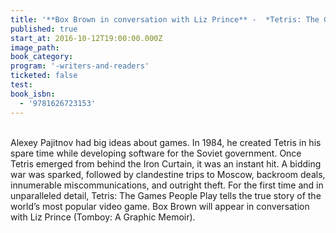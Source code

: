 ```yaml
---
title: '**Box Brown in conversation with Liz Prince** -  *Tetris: The Games People Play*'
published: true
start_at: 2016-10-12T19:00:00.000Z
image_path:
book_category:
program: '-writers-and-readers'
ticketed: false
test:
book_isbn:
  - '9781626723153'
---
```



<br>Alexey Pajitnov had big ideas about games. In 1984, he created Tetris in his spare time while developing software for the Soviet government. Once Tetris emerged from behind the Iron Curtain, it was an instant hit. A bidding war was sparked, followed by clandestine trips to Moscow, backroom deals, innumerable miscommunications, and outright theft. For the first time and in unparalleled detail, Tetris: The Games People Play tells the true story of the world’s most popular video game. Box Brown will appear in conversation with Liz Prince (Tomboy: A Graphic Memoir).